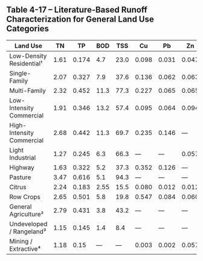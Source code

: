 ## Table 4-17 – Literature-Based Runoff Characterization for General Land Use Categories

| Land Use | TN | TP | BOD | TSS | Cu | Pb | Zn |
|------------------------------|------|-------|------|------|--------|--------|--------|
| Low-Density Residential¹ | 1.61 | 0.174 | 4.7 | 23.0 | 0.098 | 0.031 | 0.047 |
| Single-Family | 2.07 | 0.327 | 7.9 | 37.6 | 0.136 | 0.062 | 0.063 |
| Multi-Family | 2.32 | 0.452 | 11.3 | 77.3 | 0.227 | 0.065 | 0.065 |
| Low-Intensity Commercial | 1.91 | 0.346 | 13.2 | 57.4 | 0.095 | 0.064 | 0.094 |
| High-Intensity Commercial | 2.68 | 0.442 | 11.3 | 69.7 | 0.235 | 0.146 | — |
| Light Industrial | 1.27 | 0.245 | 6.3 | 66.3 | — | — | 0.057 |
| Highway | 1.63 | 0.322 | 5.2 | 37.3 | 0.352 | 0.126 | — |
| Pasture | 3.47 | 0.616 | 5.1 | 94.3 | — | — | — |
| Citrus | 2.24 | 0.183 | 2.55 | 15.5 | 0.080 | 0.012 | 0.012 |
| Row Crops | 2.65 | 0.501 | 5.8 | 19.8 | 0.547 | 0.084 | 0.060 |
| General Agriculture² | 2.79 | 0.431 | 3.8 | 43.2 | — | — | — |
| Undeveloped / Rangeland³ | 1.15 | 0.145 | 1.4 | 8.4 | — | — | — |
| Mining / Extractive⁴ | 1.18 | 0.15 | — | — | 0.003 | 0.002 | 0.057 |
